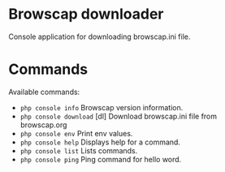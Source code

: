 # Browscap downloader
Console application for downloading browscap.ini file.

# Commands
Available commands:  
* `php console info` Browscap version information.
* `php console download` [dl] Download browscap.ini file from browscap.org
* `php console env` Print env values.
* `php console help` Displays help for a command.
* `php console list` Lists commands.
* `php console ping` Ping command for hello word.
